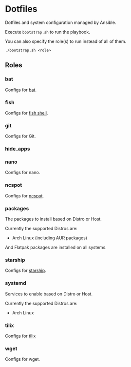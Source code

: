 # Dotfiles

Dotfiles and system configuration managed by Ansible.

Execute `bootstrap.sh` to run the playbook.

You can also specify the role(s) to run instead of all of them.

`./bootstrap.sh <role>`

## Roles

### bat

Configs for [bat](https://github.com/sharkdp/bat).

### fish

Configs for [fish shell](https://github.com/fish-shell/fish-shell).

### git

Configs for Git.

### hide_apps


### nano

Configs for nano.

### ncspot

Configs for [ncspot](https://github.com/hrkfdn/ncspot).

### packages

The packages to install based on Distro or Host.

Currently the supported Distros are:

+ Arch Linux (including AUR packages)

And Flatpak packages are installed on all systems.

### starship

Configs for [starship](https://github.com/starship/starship).

### systemd

Services to enable based on Distro or Host.

Currently the supported Distros are:

+ Arch Linux

### tilix

Configs for [tilix](https://github.com/gnunn1/tilix)

### wget

Configs for wget.